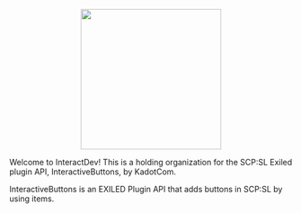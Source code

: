 <p align="center">
<img src='https://github.com/InteractDev/.github/assets/76606192/636999fc-2ebb-4913-8169-404fe18addb9' width='250'>
</p>

Welcome to InteractDev! This is a holding organization for the SCP:SL Exiled plugin API, InteractiveButtons, by KadotCom.

InteractiveButtons is an EXILED Plugin API that adds buttons in SCP:SL by using items.
